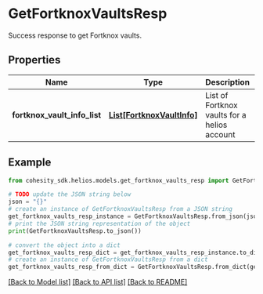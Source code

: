 # GetFortknoxVaultsResp

Success response to get Fortknox vaults.

## Properties

Name | Type | Description | Notes
------------ | ------------- | ------------- | -------------
**fortknox_vault_info_list** | [**List[FortknoxVaultInfo]**](FortknoxVaultInfo.md) | List of Fortknox vaults for a helios account | [optional] 

## Example

```python
from cohesity_sdk.helios.models.get_fortknox_vaults_resp import GetFortknoxVaultsResp

# TODO update the JSON string below
json = "{}"
# create an instance of GetFortknoxVaultsResp from a JSON string
get_fortknox_vaults_resp_instance = GetFortknoxVaultsResp.from_json(json)
# print the JSON string representation of the object
print(GetFortknoxVaultsResp.to_json())

# convert the object into a dict
get_fortknox_vaults_resp_dict = get_fortknox_vaults_resp_instance.to_dict()
# create an instance of GetFortknoxVaultsResp from a dict
get_fortknox_vaults_resp_from_dict = GetFortknoxVaultsResp.from_dict(get_fortknox_vaults_resp_dict)
```
[[Back to Model list]](../README.md#documentation-for-models) [[Back to API list]](../README.md#documentation-for-api-endpoints) [[Back to README]](../README.md)


